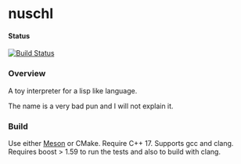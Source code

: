 # nuschl

#### Status

[![Build Status](https://travis-ci.org/behlec/nuschl.svg?branch=master)](https://travis-ci.org/behlec/nuschl)

### Overview

A toy interpreter for a lisp like language.

The name is a very bad pun and I will not explain it.



### Build

Use either [Meson](http://mesonbuild.com) or CMake.
Require C++ 17. Supports gcc and clang. Requires boost > 1.59 to run the tests and also to build with clang.

